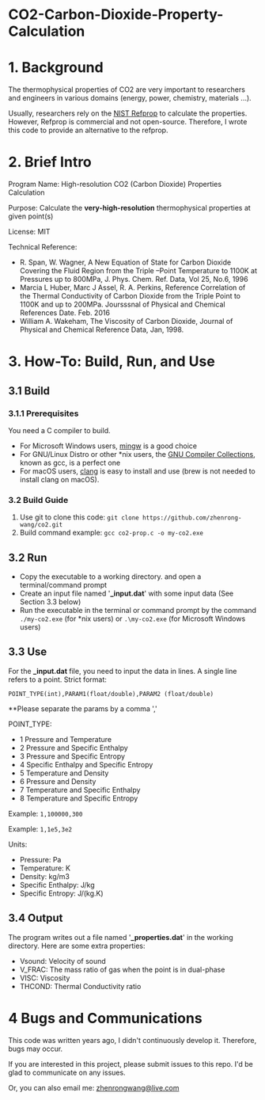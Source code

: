 # CO2-Carbon-Dioxide-Property-Calculation

# 1. Background

The thermophysical properties of CO2 are very important to researchers and engineers in various domains (energy, power, chemistry, materials ...).

Usually, researchers rely on the [NIST Refprop](https://www.nist.gov/srd/refprop) to calculate the properties. However, Refprop is commercial and not open-source. Therefore, I wrote this code to provide an alternative to the refprop.

# 2. Brief Intro

Program Name: High-resolution CO2 (Carbon Dioxide) Properties Calculation

Purpose: Calculate the **very-high-resolution** thermophysical properties at given point(s)

License: MIT

Technical Reference:

- R. Span, W. Wagner, A New Equation of State for Carbon Dioxide Covering the Fluid Region from the Triple –Point Temperature to 1100K at Pressures up to 800MPa, J. Phys. Chem. Ref. Data, Vol 25, No.6, 1996
- Marcia L Huber, Marc J Assel, R. A. Perkins, Reference Correlation of the Thermal Conductivity of Carbon Dioxide from the Triple Point to 1100K and up to 200MPa. Joursssnal of Physical and Chemical References Date. Feb. 2016
- William A. Wakeham, The Viscosity of Carbon Dioxide, Journal of Physical and Chemical Reference Data, Jan, 1998.

# 3. How-To: Build, Run, and Use

## 3.1 Build

### 3.1.1 Prerequisites

You need a C compiler to build. 

- For Microsoft Windows users, [mingw](https://sourceforge.net/projects/mingw/) is a good choice
- For GNU/Linux Distro or other *nix users, the [GNU Compiler Collections](https://gcc.gnu.org/), known as gcc, is a perfect one
- For macOS users, [clang](https://clang.llvm.org/) is easy to install and use (brew is not needed to install clang on macOS).

### 3.2 Build Guide

1. Use git to clone this code: `git clone https://github.com/zhenrong-wang/co2.git`
2. Build command example: `gcc co2-prop.c -o my-co2.exe`

## 3.2 Run

- Copy the executable to a working directory. and open a terminal/command prompt
- Create an input file named '**_input.dat**' with some input data (See Section 3.3 below)
- Run the executable in the terminal or command prompt by the command `./my-co2.exe` (for *nix users) or `.\my-co2.exe` (for Microsoft Windows users)

## 3.3 Use

For the **_input.dat** file, you need to input the data in lines. A single line refers to a point. Strict format:

`POINT_TYPE(int),PARAM1(float/double),PARAM2 (float/double)` 

**Please separate the params by a comma ','

POINT_TYPE: 

- 1 Pressure and Temperature
- 2 Pressure and Specific Enthalpy
- 3 Pressure and Specific Entropy
- 4 Specific Enthalpy and Specific Entropy
- 5 Temperature and Density
- 6 Pressure and Density
- 7 Temperature and Specific Enthalpy
- 8 Temperature and Specific Entropy

Example: `1,100000,300`

Example: `1,1e5,3e2`

Units:

- Pressure: Pa
- Temperature: K
- Density: kg/m3
- Specific Enthalpy: J/kg
- Specific Entropy: J/(kg.K)

## 3.4 Output

The program writes out a file named '**_properties.dat**' in the working directory. Here are some extra properties:

- Vsound: Velocity of sound
- V_FRAC: The mass ratio of gas when the point is in dual-phase
- VISC: Viscosity
- THCOND: Thermal Conductivity ratio

# 4 Bugs and Communications

This code was written years ago, I didn't continuously develop it. Therefore, bugs may occur. 

If you are interested in this project, please submit issues to this repo. I'd be glad to communicate on any issues.

Or, you can also email me: zhenrongwang@live.com
